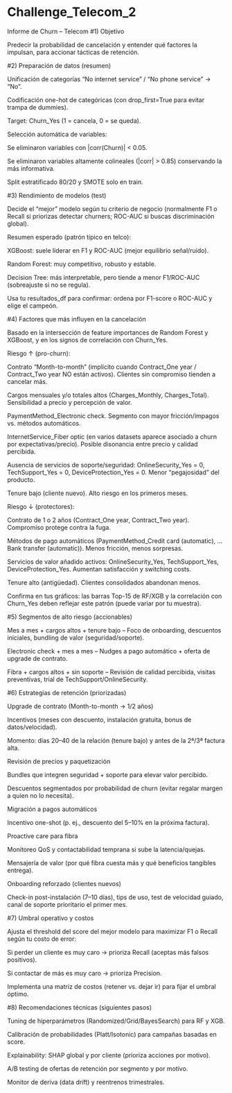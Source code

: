 # Challenge_Telecom_2

Informe de Churn – Telecom
#1) Objetivo
   
Predecir la probabilidad de cancelación y entender qué factores la impulsan, para accionar tácticas de retención.

#2) Preparación de datos (resumen)
   
Unificación de categorías “No internet service” / “No phone service” → “No”.

Codificación one-hot de categóricas (con drop_first=True para evitar trampa de dummies).

Target: Churn_Yes (1 = cancela, 0 = se queda).

Selección automática de variables:

Se eliminaron variables con |corr(Churn)| < 0.05.

Se eliminaron variables altamente colineales (|corr| > 0.85) conservando la más informativa.

Split estratificado 80/20 y SMOTE solo en train.

#3) Rendimiento de modelos (test)

Decide el “mejor” modelo según tu criterio de negocio (normalmente F1 o Recall si priorizas detectar churners; ROC-AUC si buscas discriminación global).

Resumen esperado (patrón típico en telco):

XGBoost: suele liderar en F1 y ROC-AUC (mejor equilibrio señal/ruido).

Random Forest: muy competitivo, robusto y estable.

Decision Tree: más interpretable, pero tiende a menor F1/ROC-AUC (sobreajuste si no se regula).

Usa tu resultados_df para confirmar: ordena por F1-score o ROC-AUC y elige el campeón.

#4) Factores que más influyen en la cancelación

Basado en la intersección de feature importances de Random Forest y XGBoost, y en los signos de correlación con Churn_Yes.

Riesgo ↑ (pro-churn):

Contrato “Month-to-month” (implícito cuando Contract_One year / Contract_Two year NO están activos).
Clientes sin compromiso tienden a cancelar más.

Cargos mensuales y/o totales altos (Charges_Monthly, Charges_Total).
Sensibilidad a precio y percepción de valor.

PaymentMethod_Electronic check.
Segmento con mayor fricción/impagos vs. métodos automáticos.

InternetService_Fiber optic (en varios datasets aparece asociado a churn por expectativas/precio).
Posible disonancia entre precio y calidad percibida.

Ausencia de servicios de soporte/seguridad: OnlineSecurity_Yes = 0, TechSupport_Yes = 0, DeviceProtection_Yes = 0.
Menor “pegajosidad” del producto.

Tenure bajo (cliente nuevo).
Alto riesgo en los primeros meses.

Riesgo ↓ (protectores):

Contrato de 1 o 2 años (Contract_One year, Contract_Two year).
Compromiso protege contra la fuga.

Métodos de pago automáticos (PaymentMethod_Credit card (automatic), …Bank transfer (automatic)).
Menos fricción, menos sorpresas.

Servicios de valor añadido activos: OnlineSecurity_Yes, TechSupport_Yes, DeviceProtection_Yes.
Aumentan satisfacción y switching costs.

Tenure alto (antigüedad).
Clientes consolidados abandonan menos.

Confirma en tus gráficos: las barras Top-15 de RF/XGB y la correlación con Churn_Yes deben reflejar este patrón (puede variar por tu muestra).

#5) Segmentos de alto riesgo (accionables)

Mes a mes + cargos altos + tenure bajo
– Foco de onboarding, descuentos iniciales, bundling de valor (seguridad/soporte).

Electronic check + mes a mes
– Nudges a pago automático + oferta de upgrade de contrato.

Fibra + cargos altos + sin soporte
– Revisión de calidad percibida, visitas preventivas, trial de TechSupport/OnlineSecurity.

#6) Estrategias de retención (priorizadas)

Upgrade de contrato (Month-to-month → 1/2 años)

Incentivos (meses con descuento, instalación gratuita, bonus de datos/velocidad).

Momento: días 20–40 de la relación (tenure bajo) y antes de la 2ª/3ª factura alta.

Revisión de precios y paquetización

Bundles que integren seguridad + soporte para elevar valor percibido.

Descuentos segmentados por probabilidad de churn (evitar regalar margen a quien no lo necesita).

Migración a pagos automáticos

Incentivo one-shot (p. ej., descuento del 5–10% en la próxima factura).

Proactive care para fibra

Monitoreo QoS y contactabilidad temprana si sube la latencia/quejas.

Mensajería de valor (por qué fibra cuesta más y qué beneficios tangibles entrega).

Onboarding reforzado (clientes nuevos)

Check-in post-instalación (7–10 días), tips de uso, test de velocidad guiado,
canal de soporte prioritario el primer mes.

#7) Umbral operativo y costos

Ajusta el threshold del score del mejor modelo para maximizar F1 o Recall según tu costo de error:

Si perder un cliente es muy caro → prioriza Recall (aceptas más falsos positivos).

Si contactar de más es muy caro → prioriza Precision.

Implementa una matriz de costos (retener vs. dejar ir) para fijar el umbral óptimo.

#8) Recomendaciones técnicas (siguientes pasos)

Tuning de hiperparámetros (Randomized/Grid/BayesSearch) para RF y XGB.

Calibración de probabilidades (Platt/Isotonic) para campañas basadas en score.

Explainability: SHAP global y por cliente (prioriza acciones por motivo).

A/B testing de ofertas de retención por segmento y por motivo.

Monitor de deriva (data drift) y reentrenos trimestrales.


